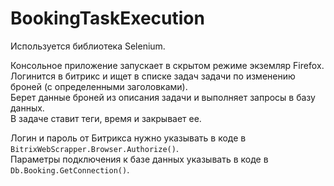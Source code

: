 # BookingTaskExecution
Используется библиотека Selenium.

Консольное приложение запускает в скрытом режиме экземляр Firefoх.<br>
Логинится в битрикс и ищет в списке задач задачи по изменению броней (с определенными заголовками).<br>
Берет данные броней из описания задачи и выполняет запросы в базу данных.<br>
В задаче ставит теги, время и закрывает ее.

Логин и пароль от Битрикса нужно указывать в коде в `BitrixWebScrapper.Browser.Authorize()`.<br>
Параметры подключения к базе данных указывать в коде в `Db.Booking.GetConnection()`.
